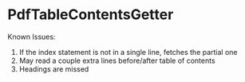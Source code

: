 # PdfTableContentsGetter

Known Issues:
1. If the index statement is not in a single line, fetches the partial one
2. May read a couple extra lines before/after table of contents
3. Headings are missed
